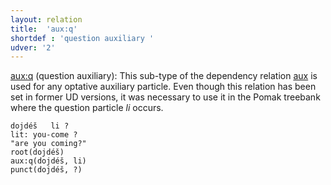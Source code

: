 ```yaml
---
layout: relation
title:  'aux:q'
shortdef : 'question auxiliary '
udver: '2'
---
```



[aux:q]() (question auxiliary): This sub-type of the dependency relation [aux]() is used for any optative auxiliary particle. 
Even though this relation has been set in former UD versions, it was necessary to use it in the Pomak treebank where the  question particle *li* occurs. 

~~~ sdparse
dojdéš   li ? 
lit: you-come ?
"are you coming?" 
root(dojdéš)
aux:q(dojdéš, li)
punct(dojdéš, ?)
~~~

<!-- Interlanguage links updated Po 6. listopadu 2023, 21:42:31 CET -->
